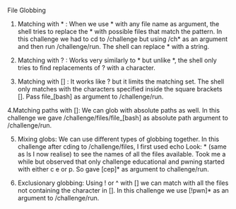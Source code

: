 File Globbing

1. Matching with * :
When we use * with any file name as argument, the shell tries to replace the * with possible files that match the pattern. In this challenge we had to cd to /challenge but using /ch* as an argument and then run /challenge/run. The shell can replace * with a string.

2. Matching with ? :
Works very similarly to * but unlike *, the shell only tries to find replacements of ? with a character.

3. Matching with [] :
It works like ? but it limits the matching set. The shell only matches with the characters specified inside the square brackets []. Pass file_[bash] as argument to /challenge/run.

4.Matching paths with []:
We can glob with absolute paths as well. In this challenge we gave /challenge/files/file_[bash] as absolute path argument to /challenge/run.

5. Mixing globs:
We can use different types of globbing together. In this challenge after cding to /challenge/files, I first used echo Look: * (same as ls I now realise) to see the names of all the files available. Took me a while but observed that only challenge educational and pwning started with either c e or p. So gave [cep]* as argument to challenge/run.

6. Exclusionary globbing:
Using ! or ^ with [] we can match with all the files not containing the character in []. In this challenge we use [!pwn]* as an argument to /challenge/run.